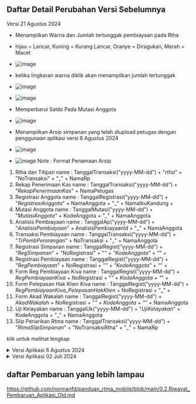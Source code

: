 ## Daftar Detail Perubahan Versi Sebelumnya
Versi 21 Agustus 2024
- Menampilkan Warna dan Jumlah tertunggak pembiayaan pada Rtha
- hijau = Lancar, Kuning = Kurang Lancar, Oranye = Diragukan, Merah = Macet
- ![image](https://github.com/user-attachments/assets/4140d41b-6639-4124-a479-8dda155ce2f7)
- ketika lingkaran warna diklik akan menampilkan jumlah tertunggak
- ![image](https://github.com/user-attachments/assets/8cdfa0ea-6389-4cbd-ab9b-530456f45acc)
- ![image](https://github.com/user-attachments/assets/faa98c4f-84f0-41ae-a7f4-61444d683682)



- Memperbarui Saldo Pada Mutasi Anggota
- ![image](https://github.com/user-attachments/assets/66ba7081-f11d-424f-b7d4-e663a1d7a272)

- Menampilkan Arsip simpanan yang telah diupload petugas dengan penggunaan aplikasi versi 6 Agustus 2024
- ![image](https://github.com/user-attachments/assets/6e66ca95-1918-479d-9e03-787bda732976)
- ![image](https://github.com/user-attachments/assets/c0bb40d4-ec48-4647-bdc8-1ca72e4fd2e6)
Note : Format Penamaan Arsip
1. Rtha dan Titipan
name : TanggalTransaksi("yyyy-MM-dd") + "_rtha_" + "NoTransaksi" + "_" + NamaRp 
2. Rekap Penerimaan Kas
name : TanggalTransaksi("yyyy-MM-dd") + "_RekapPenerimaanKas_" + NamaPetugas
3. Registrasi Anggota
name : TanggalRegistrasi("yyyy-MM-dd") + "_RegistrasiAnggota_" + NamaAnggota + "_" + NamaIbuKandung + 
4. Mutasi Anggota
name : TanggalMutasi("yyyy-MM-dd") + "_MutasiAnggota_" + KodeAnggota + "_" + NamaAnggota
5. Analisis Pembiayaan
name : TanggalAp("yyyy-MM-dd") + "_AnalisisPembiayaan_" + AnalisisPembiayaanId + "_" + NamaAnggota
6. Transaksi Pembiayaan
name : TanggalTransaksi("yyyy-MM-dd") + "_TrPembPerorangan_" + NoTransaksi + "_" + NamaAnggota
7. Registrasi Simpanan
name : TanggalRegist("yyyy-MM-dd") + "_RegSimpanan_" + "NoRegistrasi" + "_" + "KodeAnggota" + "_" + 
8. Registrasi Pembiayaan
name : TanggalRegist("yyyy-MM-dd") + "_RegPembiayaan_" + NoRegistrasi + "_" + "KodeAnggota" + "_" + 
9. Form Reg Pembiayaan Kiva
name : TanggalRegist("yyyy-MM-dd") + _RegPembiayaanKiva_ + NoRegistrasi + "_" + KodeAnggota + "_" + 
10. Form Pelepasan Hak Klien Kiva
name : TanggalRegist("yyyy-MM-dd") + _RegPembiayaanKiva_PelepasanHakKlien_ + NoRegistrasi + "_" + 
11. Form Akad Wakalah
name : TanggalRegist("yyyy-MM-dd") + _AkadWakalah_ + NoRegistrasi + "_" + KodeAnggota + "_" + NamaAnggota
12. Uji Kelayakan
name : TanggalUk("yyyy-MM-dd") + "_UjiKelayakan_" + KodeAnggota + "_" + NamaAnggota
13. Slip Penarikan Rtma
name : TanggalTransaksi("yyyy-MM-dd") + "_RtmaSlipSimpanan_" + "NoTransaksiRtha" + "_" + NamaRp 


klik untuk melihat lengkap
<details>
  <summary>Versi Aplikasi 6 Agustus 2024</summary>
  - Slip Simpanan
  - Slip Simpanan : Input no telp pada saat terjdai penarikan simpanan dirtha (akan otomatis terisi jika pada data anggota no hp telah diupdate)
  - ![image](https://github.com/user-attachments/assets/7d157ac7-361e-4072-8687-26d4e3962fd7)
  - ![image](https://github.com/user-attachments/assets/42c817f0-9f45-4a29-bdf9-2136462b4307)
  - ![image](https://github.com/user-attachments/assets/b8f6516b-d988-417b-bfc8-823170e35a62)

  - Menampilkan no telp pada arsip Slip penarikan Rtha
  - ![image](https://github.com/user-attachments/assets/7f921383-f399-4942-b789-957bf396a772)

  - Menampilkan no telp pada saat print Slip penarikan Rtha
  - ![image](https://github.com/user-attachments/assets/842a65cc-b1e1-4d4e-a502-4c13bfbd63bd)

- Arsip Formulir dan Transaksi Rtma Mobile, meliputi
  - 1.Transaksi Rtma dan Titipan
  - 2.Slip Penarikan
  - 3.Rekap Penerimaan Kas
  - 4.Transaksi Pembiayaan Perorangan
  - 5.Formulir Registrasi Anggota
  - 6.Formulir Mutasi Anggota
  - 7.Formulir Uji Kelayakan
  - 8.Formulir Registrasi Pembiayaan
  - 9.Formulir Registrasi Pembiayaan Akad Wakalah
  - 10.Formulir Registrasi Pembiayaan Kiva
  - 11.Formulir Registrasi Pembiayaan Kiva Pelepasan Hak Klien
  - 12.Formulir Analisis Pembiayaan
  - 13.Formulir Registrasi Simpanan
  - ![image](https://github.com/user-attachments/assets/505d9d4a-d011-4acc-a960-badc4c96562d)

- Sinkronisasi data Registrasi Pembiayaan dapat dilakukan berdasarkan desa atau rembug atau anggota dalam jangka waktu tertentu dan berdasarkan tanggal pencairan atau tanggal registrasi
  contoh penggunaan sebagai berikut
  
  By Desa
  ![by desa dan tanggal pencairan](https://github.com/user-attachments/assets/034b2acc-8961-4842-82a6-193ce8565f47)

  By Rembug
  ![by rembug dan tgl regist tertentu](https://github.com/user-attachments/assets/9df168f9-a129-46cd-bd37-2dded4465546)

  By Anggota
  ![by anggota](https://github.com/user-attachments/assets/a4449e5d-d345-4ce8-b80c-a0e2533033c5)

  Hanya By tanggal Regist/ tanggal pencairan
  ![by tanggal regist](https://github.com/user-attachments/assets/aae6ad22-d02d-4b3a-8be3-1ccb6af70733)
  ![pencairan](https://github.com/user-attachments/assets/7c26b78e-041e-415d-8d54-93d49956dc66)

- defaut tanggal angsuran yang terpilih ketika memilih tipe pembiayaan investasi H+1 Minggu dari tanggal pencairan
- perbaikan Reg Simpanan Sijaka, ada kasus ketika sebelumnya yang dipilih berencana dan input nilai setoran awal dan rutin, saat input sijaka masih ikut setoran awal dan rutinnya
####

</details>

<details>
  <summary>Versi Aplikasi 02 Juli 2024</summary>
  
  ### Detail perubahan aplikasi
  ###### 1. Registrasi Pembiayaan Jangka Waktu bulan dapat digunakan
  ###### 2. Penambahan Watermark pada foto saat pengambilan Foto melalui aplikasi Rtma Mobile (Registrasi Anggota, Slip Penarikan Simpanan, Mutasi Anggota, Registrasi Pembiayaan, Uji Kelayakan, Analisis pembiayaan). sample watermark :
   ![image](https://github.com/normanfd/panduan_rtma_mobile/assets/37357830/804f4072-155a-445c-8db6-1cf04c7f8622)
  ###### 3. Pencegahan akses fitur rtma mobile jika ada prasyarat izin aplikasi yang belum diberi akses
  ![image](https://github.com/normanfd/panduan_rtma_mobile/assets/37357830/6c5f0c3e-baec-4f7e-96b9-23c75e9f7ae9)
  ###### [Panduan pemberian izin menu Rtma](https://github.com/normanfd/panduan_rtma_mobile/assets/37357830/7b388c52-087b-4a67-939d-6bf5f6057ec7)
  ###### [Panduan pemberian izin menu Reg Anggota](https://github.com/normanfd/panduan_rtma_mobile/blob/main/perizinan_aplikasi/izin_pada_fitur_registrasi_anggota.md)
  ###### [Panduan pemberian izin menu Uk dan Ap](https://github.com/normanfd/panduan_rtma_mobile/blob/main/perizinan_aplikasi/izin_pada_fitur_registrasi_anggota.md)
  ###### 4. Pencegahan save slip penarikan simpanan jika belum ttd dan pengambilan bukti Foto
  ![image](https://github.com/normanfd/panduan_rtma_mobile/assets/37357830/2836c922-35db-400d-aea8-4ae451afab4e)
  ###### 5. otomatis upload arsip slip penarikan ketika upload Rtha
  ![image](https://github.com/normanfd/panduan_rtma_mobile/assets/37357830/deb31314-4de9-491a-bc34-1ed9729bafee)
  ###### 6. saat menyimpan ttd Ketua Rembug, maka akan tertampil perolehan infaq per hari rembug dan perolehan infaq keseluruhan dari kegiatan rembug pusat
  ![image](https://github.com/normanfd/panduan_rtma_mobile/assets/37357830/4565a790-d9ba-4e46-afd9-60c71cc1e03a)
  ###### 7. Perbaikan foto yang diambil menjadi orientasi landscape pada tab A9+
  
  
</details>

## daftar Pembaruan yang lebih lampau
https://github.com/normanfd/panduan_rtma_mobile/blob/main/0.2.Riwayat_Pembaruan_Aplikasi_Old.md
